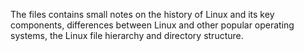 The files contains small notes on the history of Linux and its key components, differences between Linux and other popular operating systems, the Linux file hierarchy and directory structure.
